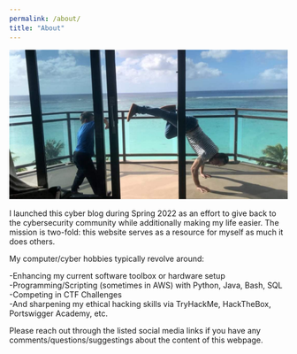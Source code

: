 ```yaml
---
permalink: /about/
title: "About"
---
```


![Karate Frees](/assets/images/about-karate.jpg)  

I launched this cyber blog during Spring 2022 as an effort to give back to the cybersecurity community while additionally making my life easier. The mission is two-fold: 
this website serves as a resource for myself as much it does others.    

My computer/cyber hobbies typically revolve around:  

-Enhancing my current software toolbox or hardware setup  
-Programming/Scripting (sometimes in AWS) with Python, Java, Bash, SQL  
-Competing in CTF Challenges  
-And sharpening my ethical hacking skills via TryHackMe, HackTheBox, Portswigger Academy, etc.  


Please reach out through the listed social media links if you have any comments/questions/suggestings about the content of this webpage.  


